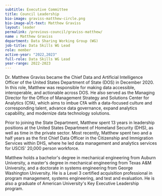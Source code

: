 ```yaml
---
subtitle: Executive Committee
title: Council Leadership
bio-image: graviss-matthew-circle.png
bio-image-alt-text: Matthew Graviss
layout: leader
permalink: /previous-council/graviss-matthew/
name : Matthew Graviss
department: Data Sharing Working Group (WG)
job-title: Data Skills WG Lead
role: member
active-year: "2022,2023"
full-role: Data Skills WG Lead
year-range: 2022-2023
---
```

Dr. Matthew Graviss became the Chief Data and Artificial Intelligence Officer of the United States Department of State (DOS) in December 2020. In this role, Matthew was responsible for making data accessible, interoperable, and actionable across DOS. He also served as the Managing Director for the Office of Management Strategy and Solutions Center for Analytics (CfA), which aims to imbue CfA with a data-focused culture and corresponding talent, advance data governance, expand analytics capability, and modernize data technology solutions.

Prior to joining the State Department, Matthew spent 13 years in leadership positions at the United States Department of Homeland Security (DHS), as well as time in the private sector. Most recently, Matthew spent two and a half years as the first Chief Data Officer in the Citizenship and Immigration Services within DHS, where he led data management and analytics services for USCIS' 20,000 person workforce.  

Matthew holds a bachelor's degree in mechanical engineering from Auburn University, a master's degree in mechanical engineering from Texas A&M University, and a doctorate in systems engineering from George Washington University. He is a Level 3 certified acquisition professional in program management, systems engineering, and test and evaluation. He is also a graduate of American University's Key Executive Leadership program.